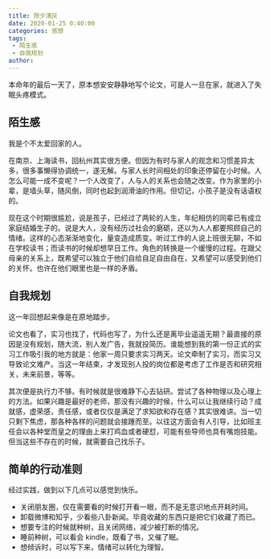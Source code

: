```yaml
---
title: 除夕清灰
date: 2020-01-25 0:40:00
categories: 感想
tags: 
 - 陌生感
 - 自我规划
author: 
---
```


本命年的最后一天了，原本想安安静静地写个论文，可是人一旦在家，就进入了失眠头疼模式。

## 陌生感

我是个不太爱回家的人。

在南京、上海读书，回杭州其实很方便。但因为有时与家人的观念和习惯差异太多，很多事懒得协调统一，遂无解。与家人长时间相处的印象还停留在小时候。人怎么可能一成不变呢？一个人改变了，人与人的关系也会随之改变。作为家里的小辈，是墙头草，随风倒，同时也起到润滑油的作用。但切记，小孩子是没有话语权的。

现在这个时期很尴尬，说是孩子，已经过了两轮的人生，年纪相仿的同辈已有成立家庭结婚生子的。说是大人，没有经历过社会的磨砺，还以为人人都要照顾自己的情绪。这样的心态渐渐地变化，量变造成质变。听过工作的人说上班很无聊，不如在学校读书；而读书的时候却想早日工作。角色的转换是一个缓慢的过程。在跟父母亲的关系上，既希望可以独立于他们自给自足自由自在，又希望可以感受到他们的关怀。也许在他们眼里也是一样的矛盾。

## 自我规划

这一年回想起来像是在原地踏步。

论文也看了，实习也找了，代码也写了，为什么还是离毕业遥遥无期？最直接的原因是没有规划，随大流，别人发广告，我就投简历。谁能想到我的第一份正式的实习工作吸引我的地方就是：他家一周只要求实习两天。论文牵制了实习，而实习又导致论文难产。当这一年结束，才发现别人投的岗位都是考虑了工作是否和研究相关，未来前景，等等。

其次便是执行力不够。有时候就是很难静下心去钻研。尝试了各种物理以及心理上的方法。如果兴趣是最好的老师，那没有兴趣的时候，什么可以让我继续行动？成就感，虚荣感，责任感，或者仅仅是满足了求知欲和存在感？其实很难讲。当一切只剩下焦虑，那各种各样的问题就会接踵而至。以往这方面会有人引导，比如班主任会以各种堂而皇之的理由上来打鸡血或者硬怼，可能有些导师也具有嘴炮技能。但当这些不存在的时候，就需要自己找乐子。

## 简单的行动准则

经过实践，做到以下几点可以感觉到快乐。

- 关闭朋友圈，仅在需要看的时候打开看一眼，而不是无意识地点开耗时间。
- 卸载微博和知乎，少看些八卦新闻。毕竟收藏的东西只是把它们收藏了而已。
- 想要专注的时候就种树，且关闭网络，减少被打断的情况。
- 睡前种树，可以看会 kindle，既看了书，又催了眠。
- 想倾诉时，可以写下来，情绪可以转化为理智。